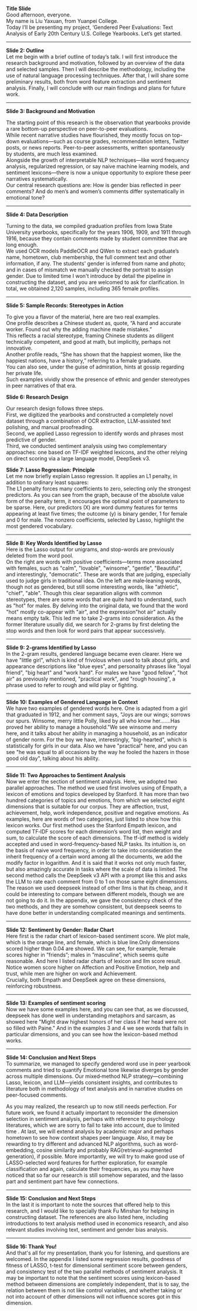 
**Title Slide**  
Good afternoon, everyone.  
My name is Liu Yaxuan, from Yuanpei College.  
Today I’ll be presenting my project, ‘Gendered Peer Evaluations: Text Analysis of Early 20th Century U.S. College Yearbooks.
Let’s get started.

---

**Slide 2: Outline**  
Let me begin with a brief outline of today’s talk. I will first introduce the research background and motivation, followed by an overview of the data and selected samples. Then I will describe the methodology, including the use of natural language processing techniques. After that, I will share some preliminary results, both from word feature extraction and sentiment analysis. Finally, I will conclude with our main findings and plans for future work.

---

**Slide 3: Background and Motivation**  

The starting point of this research is the observation that yearbooks provide a rare bottom-up perspective on peer-to-peer evaluations.  
While recent narrative studies have flourished, they mostly focus on top-down evaluations—such as course grades, recommendation letters, Twitter posts, or news reports. Peer-to-peer assessments, written spontaneously by students, are much less examined.  
Alongside the growth of interpretable NLP techniques—like word frequency analysis, regularized regression,  or say naive machine learning models, and sentiment lexicons—there is now a unique opportunity to explore these peer narratives systematically.  
Our central research questions are: How is gender bias reflected in peer comments? And do men’s and women’s comments differ systematically in emotional tone?


---

**Slide 4: Data Description**  


Turning to the data, we compiled graduation profiles from Iowa State University yearbooks, specifically for the years 1906, 1909, and 1911 through 1916, because they contain comments made by student committee that are long enough.  
We used OCR models PaddleOCR and QWen to extract each graduate’s name, hometown, club membership,  the full comment text and other information, if any. 
The students' gender is inferred from name and photo; and in cases of mismatch we manually checked the portrait to assign gender.  Due to limited time I won't introduce by detail the pipeline in constructing the dataset, and you are welcomed to ask for clarification.
In total, we obtained 2,120 samples, including 365 female profiles.

---

**Slide 5: Sample Records: Stereotypes in Action**  

To give you a flavor of the material, here are two real examples.  
One profile describes a Chinese student as, quote, “A hard and accurate worker. Found out why the adding machine made mistakes.”  
This reflects a racial stereotype, framing Chinese students as diligent technically competent, and good at math, but implicitly, perhaps not innovative.  
Another profile reads, “She has shown that the happiest women, like the happiest nations, have a history,” referring to a female graduate.  
You can also see, under the guise of admiration, hints at gossip regarding her private life.  
Such examples vividly show the presence of ethnic and gender stereotypes in peer narratives of that era.


**Slide 6: Research Design**  

Our research design follows three steps.  
First, we digitized the yearbooks and constructed a completely novel dataset through a combination of OCR extraction, LLM-assisted text polishing, and manual proofreading.  
Second, we applied Lasso regression to identify words and phrases most predictive of gender.  
Third, we conducted sentiment analysis using two complementary approaches: one based on TF-IDF weighted lexicons, and the other relying on direct scoring via a large language model, DeepSeek v3.


**Slide 7: Lasso Regression: Principle**  
Let me now briefly explain Lasso regression. It applies an L1 penalty, in addition to ordinary least squares:  
The L1 penalty forces many coefficients to zero, selecting only the strongest predictors.  As you can see from the graph, because of the absolute value form of the penalty term, it encourages the optimal point of parameters to be sparse. Here, our predictors \(X\) are word dummy features for terms appearing at least five times; the outcome \(y\) is binary gender, 1 for female and 0 for male.  The nonzero coefficients, selected by Lasso, highlight the most gendered vocabulary.


---

**Slide 8: Key Words Identified by Lasso**  
Here is the Lasso output for unigrams, and stop-words are previously deleted from the word pool.  
On the right are words with positive coefficients—terms more associated with females, such as "calm", "lovable", "winsome", "gentle", "Beautiful", and interestingly, "democratic".  These are words that are judging, especially used to judge girls in traditional idea.
On the left are male‑leaning words, though not as gendered, but still some interesting words, like "athletic", "chief", "able".
Though this clear separation aligns with common stereotypes, there are some words that are quite hard to understand, such as "hot" for males. By delving into the original data, we found that the word "hot" mostly co-appear with "air", and the expression"hot air" actually means empty talk. This led me to take 2-grams into consideration. As the former literature usually did, we search for 2-grams by first deleting the stop words and then look for word pairs that appear successively. 


---

**Slide 9: 2-grams Identified by Lasso**  
In the 2-gram results, gendered language became even clearer. Here we have "little girl", which is kind of frivolous when used to talk about girls, and appearance descriptions like "blue eyes", and personality phrases like "loyal friend", "big heart" and "work hard". For males we have "good fellow", "hot air" as previously mentioned, "practical work", and "rough housing", a phrase used to refer to rough and wild play or fighting.



---

**Slide 10: Examples of Gendered Language in Context**  
We have two examples of gendered words here. One is adapted from a girl that graduated in 1912, and her comment says, "Joys are our wings; sorrows our spurs. Winsome, merry little Polly, liked by all who know her.……Has proved her ability to manage a household."We see winsome and merry here, and it talks about her ability in managing a household, as an indicator of gender norm. For the boy we have, interestingly, "big-hearted", which is statistically for girls in our data. Also we have "practical" here, and you can see "he was equal to all occasions by the way he fooled the hazers in those good old day", talking about his ability.


---

**Slide 11: Two Approaches to Sentiment Analysis**  
Now we enter the section of sentiment analysis. Here, we adopted two parallel approaches. 
The method we used first involves using of Empath, a lexicon of emotions and topics developed by Stanford.
It has more than two hundred categories of topics and emotions, from which we selected eight dimensions that is suitable for our corpus. They are affection, trust, achievement, help, work independence, positive and negative emotions. As examples, here are words of two categories, just listed to show how this lexicon works.
Our first method uses the Stanford Empath lexicon, and computed TF‑IDF scores for each dimension’s word list, then weight and sum, to calculate the score of each dimensions. The tf-idf method is widely accepted and used in word-frequency-based NLP tasks. Its intuition is, on the basis of naive word frequency, in order to take into consideration the inherit frequency of a certain word among all the documents, we add the modify factor in logarithm. And it is said that it works not only much faster, but also amazingly accurate in tasks where the scale of data is limited.
The second method  calls the DeepSeek v3 API with a prompt like this and asks the LLM to rate each comment from 0 to 1 on those same eight dimensions. The reason we used deepseek instead of other llms is that its cheap, and it could be interesting to compare between different models, though we are not going to do it.
In the appendix, we gave the consistency check of the two methods, and they are somehow consistent, but deepseek seems to have done better in understanding complicated meanings and sentiments.


---

**Slide 12: Sentiment by Gender: Radar Chart**  
Here first is the radar chart of lexicon-based sentiment score. We plot male, which is the orange line, and female, which is blue line.Only dimensions scored higher than 0.04 are showed. We can see, for example, female scores higher in ”friends”; males in ”masculine”, which seems quite reasonable.
And here I listed radar charts of lexicon and llm score result.
Notice women score higher on Affection and Positive Emotion, help and trust, while men are higher on work and Achievement.  
Crucially, both Empath and DeepSeek agree on these dimensions, reinforcing robustness.


---

**Slide 13: Examples of sentiment scoring**  
Now we have some examples here, and you can see that, as we discussed, deepseek has done well in understanding metaphors and sarcasm, as showed here "Might draw highest honors of her class if her head were not so filled with Paine." And in the examples 3 and 4 we see words that falls in particular dimensions, and you can see how the lexicon-based method works.


---

**Slide 14: Conclusion and Next Steps**  
To summarize, we managed to specify gendered word use in peer yearbook comments and tried to quantify Emotional tone likewise diverges by gender across multiple dimensions. Our mixed‑method NLP strategy—combining Lasso, lexicon, and LLM—yields consistent insights, and contributes to literature both in methodology of text analysis and in narrative studies on peer-focused comments.  

As you may realized, the research up to now still needs perfection. For future work, we found it actually important to reconsider the dimension selection in sentiment analysis, perhaps with reference to psychology literatures, which we are sorry to fail to take into account, due to limited time . At last, we will extend analysis by academic major and perhaps hometown to see how context shapes peer language. Also, it may be rewarding to try different and advanced NLP algorithms, such as word-embedding, cosine similarity and probably RAG(retrieval-augmented generation), if possible. More importantly, we will try to make good use of LASSO-selected word features for further exploration, for example classification and again, calculate their frequencies, as you may have noticed that so far our research is still somehow separated, and the lasso part and sentiment part have few connections.


---

**Slide 15: Conclusion and Next Steps**  
In the last it is important to note the sources that offered help to this research, and I would like to specially thank  Fu Minshan for helping in constructing dataset. The references are also listed here, including introductions to text analysis method used in economics research, and also relevant studies involving text, sentiment and gender bias analysis.



---

**Slide 16: Thank You!**  
And that's all for my presentation, thank you for listening, and questions are welcomed. In the appendix I listed some regression results, goodness of fitness of LASSO, t-test for dimensional sentiment score between genders, and consistency test of the two parallel methods of sentiment analysis. It may be important to note that the sentiment scores using lexicon-based method between dimensions are completely independent, that is to say, the relation between them is not like control variables, and whether taking or not into account of other dimensions will not influence scores got in this dimension.